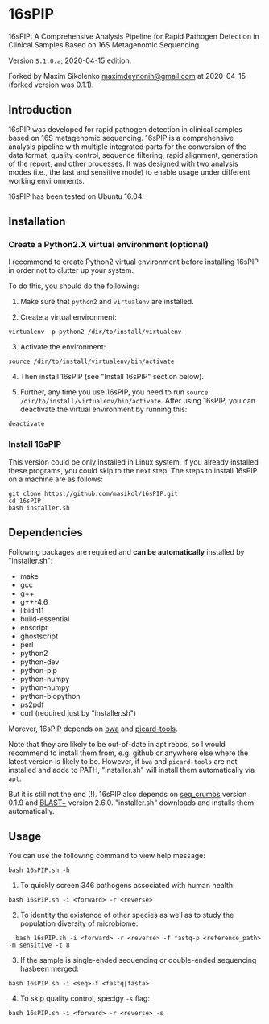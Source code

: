# 16sPIP

16sPIP: A Comprehensive Analysis Pipeline for Rapid Pathogen Detection in Clinical Samples Based on 16S Metagenomic Sequencing

Version `S.1.0.a`; 2020-04-15 edition.

Forked by Maxim Sikolenko <maximdeynonih@gmail.com> at 2020-04-15 (forked version was 0.1.1).

## Introduction

16sPIP  was  developed  for  rapid  pathogen  detection  in  clinical  samples  based  on  16S metagenomic sequencing. 16sPIP is a comprehensive analysis pipeline with multiple integrated parts for the conversion of the data format, quality control, sequence filtering, rapid alignment, generation of the report, and other processes. It was designed with two analysis modes (i.e., the fast and sensitive mode) to enable usage under different working environments.

16sPIP has been tested on Ubuntu 16.04.


## Installation

### Create a Python2.X virtual environment (optional)

I recommend to create Python2 virtual environment before installing 16sPIP in order not to clutter up your system.

To do this, you should do the following:

1. Make sure that `python2` and `virtualenv` are installed.

2. Create a virtual environment:

```
virtualenv -p python2 /dir/to/install/virtualenv
```

3. Activate the environment:

```
source /dir/to/install/virtualenv/bin/activate
```

4. Then install 16sPIP (see "Install 16sPIP" section below).

5. Further, any time you use 16sPIP, you need to run `source /dir/to/install/virtualenv/bin/activate`.
   After using 16sPIP, you can deactivate the virtual environment by running this:

  ```
  deactivate
  ```

### Install 16sPIP

This version could be only installed in Linux system. If you already installed these programs, you could skip to the next step. 
The steps to install 16sPIP on a machine are as follows:

```
git clone https://github.com/masikol/16sPIP.git
cd 16sPIP
bash installer.sh
```

## Dependencies

Following packages are required and **can be automatically** installed by "installer.sh":

- make
- gcc
- g++
- g++-4.6
- libidn11
- build-essential
- enscript
- ghostscript
- perl
- python2
- python-dev
- python-pip
- python-numpy
- python-numpy
- python-biopython
- ps2pdf
- curl (required just by "installer.sh")

Morever, 16sPIP depends on [bwa](https://github.com/lh3/bwa) and [picard-tools](https://github.com/broadinstitute/picard).

Note that they are likely to be out-of-date in apt repos, so I would recommend to install them from, e.g. github or anywhere else where the latest version is likely to be. However, if `bwa` and `picard-tools` are not installed and adde to PATH, "installer.sh" will install them automatically via `apt`.

But it is still not the end (!). 16sPIP also depends on [seq_crumbs](https://github.com/JoseBlanca/seq_crumbs) version 0.1.9 and [BLAST+](https://blast.ncbi.nlm.nih.gov/Blast.cgi?PAGE_TYPE=BlastDocs&DOC_TYPE=Download) version 2.6.0. "installer.sh" downloads and installs them automatically.

## Usage

You can use the following command to view help message:

```
bash 16sPIP.sh -h
```

1. To quickly screen 346 pathogens associated with human health:

```
bash 16sPIP.sh -i <forward> -r <reverse>
```
  
2. To identity the existence of other species as well as to study the population diversity of microbiome:

```
  bash 16sPIP.sh -i <forward> -r <reverse> -f fastq-p <reference_path> -m sensitive -t 8
```

3. If the sample is single-ended sequencing or double-ended sequencing hasbeen merged:

```
bash 16sPIP.sh -i <seq>-f <fastq|fasta>
```

4. To skip quality control, specigy `-s` flag:

```
bash 16sPIP.sh -i <forward> -r <reverse> -s
```
